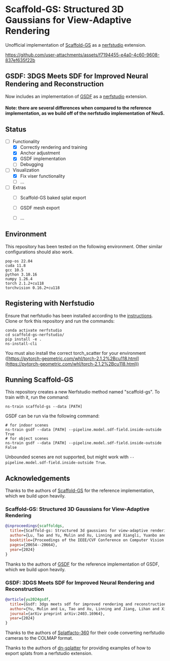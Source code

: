 # Scaffold-GS: Structured 3D Gaussians for View-Adaptive Rendering
Unofficial implementation of [Scaffold-GS](https://github.com/city-super/Scaffold-GS) as a [nerfstudio](https://github.com/nerfstudio-project/nerfstudio) extension.

https://github.com/user-attachments/assets/f7194455-e4a0-4c60-9608-837ef635f22b

## GSDF: 3DGS Meets SDF for Improved Neural Rendering and Reconstruction
Now includes an implementation of [GSDF](https://github.com/city-super/GSDF) as a [nerfstudio](https://github.com/nerfstudio-project/nerfstudio) extension.

#### Note: there are several differences when compared to the reference implementation, as we build off of the nerfstudio implementation of NeuS.

## Status

- [ ] Functionality
  - [x] Correctly rendering and training
  - [x] Anchor adjustment
  - [x] GSDF implementation
  - [ ] Debugging
- [ ] Visualization
  - [x] Fix viser functionality
  - [ ] ...
- [ ] Extras
  - [ ] Scaffold-GS baked splat export
  - [ ] GSDF mesh export
  - [ ] ...


## Environment

This repository has been tested on the following environment. Other similar configurations should also work.

```
pop-os 22.04
cuda 11.8
gcc 10.5
python 3.10.16
numpy 1.26.4
torch 2.1.2+cu118
torchvision 0.16.2+cu118
```

## Registering with Nerfstudio
Ensure that nerfstudio has been installed according to the [instructions](https://docs.nerf.studio/en/latest/quickstart/installation.html). Clone or fork this repository and run the commands:

```
conda activate nerfstudio
cd scaffold-gs-nerfstudio/
pip install -e .
ns-install-cli
```

You must also install the correct torch_scatter for your environment ([https://pytorch-geometric.com/whl/torch-2.1.2%2Bcu118.html](https://pytorch-geometric.com/whl/torch-2.1.2%2Bcu118.html))

## Running Scaffold-GS
This repository creates a new Nerfstudio method named "scaffold-gs". To train with it, run the command:
```
ns-train scaffold-gs --data [PATH]
```

GSDF can be run via the following command:
```
# for indoor scenes
ns-train gsdf --data [PATH] --pipeline.model.sdf-field.inside-outside True
# for object scenes
ns-train gsdf --data [PATH] --pipeline.model.sdf-field.inside-outside False
```

Unbounded scenes are not supported, but might work with `--pipeline.model.sdf-field.inside-outside True`.

## Acknowledgements

Thanks to the authors of [Scaffold-GS](https://github.com/city-super/Scaffold-GS) for the reference implementation, which we build upon heavily.

### Scaffold-GS: Structured 3D Gaussians for View-Adaptive Rendering

```bibtex
@inproceedings{scaffoldgs,
  title={Scaffold-gs: Structured 3d gaussians for view-adaptive rendering},
  author={Lu, Tao and Yu, Mulin and Xu, Linning and Xiangli, Yuanbo and Wang, Limin and Lin, Dahua and Dai, Bo},
  booktitle={Proceedings of the IEEE/CVF Conference on Computer Vision and Pattern Recognition},
  pages={20654--20664},
  year={2024}
}
```

Thanks to the authors of [GSDF](https://github.com/city-super/GSDF)  for the reference implementation of GSDF, which we build upon heavily.

### GSDF: 3DGS Meets SDF for Improved Neural Rendering and Reconstruction

```bibtex
@article{yu2024gsdf,
  title={Gsdf: 3dgs meets sdf for improved rendering and reconstruction},
  author={Yu, Mulin and Lu, Tao and Xu, Linning and Jiang, Lihan and Xiangli, Yuanbo and Dai, Bo},
  journal={arXiv preprint arXiv:2403.16964},
  year={2024}
}
```

Thanks to the authors of [Splatfacto-360](https://github.com/myuito3/splatfacto-360) for their code converting nerfstudio cameras to the COLMAP format.

Thanks to the authors of [dn-splatter](https://github.com/maturk/dn-splatter) for providing examples of how to export splats from a nerfstudio extension.